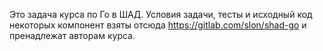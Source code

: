 Это задача курса по Го в ШАД. Условия задачи, тесты и исходный код некоторых компонент взяты отсюда https://gitlab.com/slon/shad-go и пренадлежат авторам курса.
